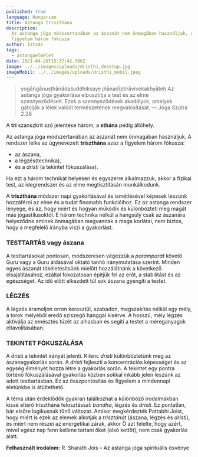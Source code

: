 ```yaml
---
published: true
language: Hungarian
title: Astanga triszthána
description:
  Az astanga jóga módszertanában az ászanát nem önmagában használjuk, a rendszer lelke az úgynevezett triszthána azaz a
  figyelem három fókusza
author: István
tags:
  - astangaelmélet
date: 2021-04-28T15:37:42.306Z
image: ../../images/uploads/dristhi_desktop.jpg
imageMobil: ../../images/uploads/dristhi_mobil.jpeg
---
```


> yogāṅgānuṣṭhānādaśuddhikṣaye jñānadīptirāvivekakhyāteḥ Az astanga jóga gyakorlása elpusztítja a test és az elme
> szennyeződéseit. Ezek a szennyeződések akadályok, amelyek gátolják a lélek valódi természetének megvalósítását. — Jóga
> Szútra 2.28

A **tri** szanszkrit szó jelentése három, a **sthána** pedig állóhely.

Az astanga jóga módszertanában az ászanát nem önmagában használjuk. A rendszer lelke az úgynevezett **triszthána** azaz
a figyelem három fókusza:

- az ászana,
- a légzés(technika),
- és a _dristi_ (a tekintet fókuszálása).

Ha ezt a három technikát helyesen és egyszerre alkalmazzuk, akkor a fizikai test, az idegrendszer és az elme
megtisztításán munkálkodunk.

A **triszthána** módszer napi gyakorlásával és ismétlésével képesek leszünk hozzáférni az elme és a tudat finomabb
funkcióihoz. Ez az astanga rendszer lényege, és az, hogy miért és hogyan működik és különbözteti meg magát más
jógastílusoktól. E három technika nélkül a hangsúly csak az ászanára helyeződne aminek önmagában megvannak a maga
korlátai, nem biztos, hogy a megfelelő irányba viszi a gyakorlást.

### TESTTARTÁS vagy ászana

A testtartásokat pontosan, módszeresen végezzük a _paramparát_ követő Guru vagy a Guru áldásával oktató tanító
iránymutatása szerint. Minden egyes ászanát tökéletesítsünk mielőtt hozzálátnánk a következő elsajátításához, ezáltal
fokozatosan építjük fel az erőt, a stabilitást és az egészséget. Az idő előtt elkezdett túl sok ászana gyengíti a
testet.

### LÉGZÉS

A légzés áramoljon orron keresztül, szabadon, megszakítás nélkül egy mély, a torok mélyéből eredő sziszegő hanggal
kísérve. A hosszú, mély légzés aktiválja az emésztés tüzét az alhasban és segíti a testet a méreganyagok
eltávolításában.

### TEKINTET FÓKUSZÁLÁSA

A dristi a tekintet irányát jelenti. Kilenc _dristi_ különböztetünk meg az ászanagyakorlás során. A _dristi_ fejleszti a
koncentrációs képességet és az egység élményét hozza létre a gyakorlás során. A tekintet egy pontra történő
fókuszálásával gyakorlás közben sokkal inkább jelen leszünk az adott testtartásban. Ez az összpontosítás és figyelem a
mindennapi életünkbe is átültethető.

A téma után érdeklődők gyakran találkozhat a különböző irodalmakban kissé eltérő triszthána felosztással: _bandha_,
légzés és _dristi_. Ez pontatlan, bár elsőre logikusnak tűnő változat. Amikor megkérdezték Pattabhi Joist, hogy miért is
ezek az elemek alkotják a _trisztánát_ (ászana, légzés és _dristi_), és miért nem részei az energetikai zárak, akkor Ö
azt felelte, hogy azért, mivel egész nap fenn kellene tartani őket (alsó kettőt), nem csak gyakorlás alatt.

**Felhasznált irodalom:** R. Sharath Jois – Az astanga jóga spirituális ösvénye
